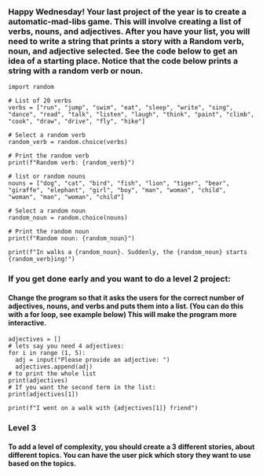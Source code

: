 ### Happy Wednesday! Your last project of the year is to create a automatic-mad-libs game. This will involve creating a list of verbs, nouns, and adjectives. After you have your list, you will need to write a string that prints a story with a Random verb, noun, and adjective selected. See the code below to get an idea of a starting place. Notice that the code below prints a string with a random verb or noun. 

```
import random

# List of 20 verbs
verbs = ["run", "jump", "swim", "eat", "sleep", "write", "sing", "dance", "read", "talk", "listen", "laugh", "think", "paint", "climb", "cook", "draw", "drive", "fly", "hike"]

# Select a random verb
random_verb = random.choice(verbs)

# Print the random verb
print(f"Random verb: {random_verb}")

# list or random nouns
nouns = ["dog", "cat", "bird", "fish", "lion", "tiger", "bear", "giraffe", "elephant", "girl", "boy", "man", "woman", "child", "woman", "man", "woman", "child"]

# Select a random noun
random_noun = random.choice(nouns)

# Print the random noun
print(f"Random noun: {random_noun}")

print(f"In walks a {random_noun}. Suddenly, the {random_noun} starts {random_verb}ing!")
```

### If you get done early and you want to do a level 2 project: 
#### Change the program so that it asks the users for the correct number of adjectives, nouns, and verbs and puts them into a list. (You can do this with a for loop, see example below) This will make the program more interactive. 

```
adjectives = []
# lets say you need 4 adjectives: 
for i in range (1, 5):
  adj = input("Please provide an adjective: ")
  adjectives.append(adj)
# to print the whole list
print(adjectives)
# If you want the second term in the list:
print(adjectives[1])

print(f"I went on a walk with {adjectives[1]} friend")
```

### Level 3
#### To add a level of complexity, you should create a 3 different stories, about different topics. You can have the user pick which story they want to use based on the topics. 


